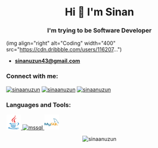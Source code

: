 <h1 align="center">Hi 👋 I'm Sinan</h1>
<h3 align="center">I'm trying to be Software Developer</h3>

(img align="right" alt="Coding" width="400" src="https://cdn.dribbble.com/users/116207...")

-  **sinanuzun43@gmail.com**

<h3 align="left">Connect with me:</h3>
<p align="left">
<a href="https://twitter.com/sinaanuzun" target="blank"><img align="center" src="https://raw.githubusercontent.com/rahuldkjain/github-profile-readme-generator/master/src/images/icons/Social/twitter.svg" alt="sinaanuzun" height="30" width="40" /></a>
<a href="https://linkedin.com/in/sinaanuzun" target="blank"><img align="center" src="https://raw.githubusercontent.com/rahuldkjain/github-profile-readme-generator/master/src/images/icons/Social/linked-in-alt.svg" alt="sinaanuzun" height="30" width="40" /></a>
<a href="https://instagram.com/sinaanuzun" target="blank"><img align="center" src="https://raw.githubusercontent.com/rahuldkjain/github-profile-readme-generator/master/src/images/icons/Social/instagram.svg" alt="sinaanuzun" height="30" width="40" /></a>
</p>

<h3 align="left">Languages and Tools:</h3>
<p align="left"> <a href="https://www.java.com" target="_blank" rel="noreferrer"> <img src="https://raw.githubusercontent.com/devicons/devicon/master/icons/java/java-original.svg" alt="java" width="40" height="40"/> </a> <a href="https://www.microsoft.com/en-us/sql-server" target="_blank" rel="noreferrer"> <img src="https://www.svgrepo.com/show/303229/microsoft-sql-server-logo.svg" alt="mssql" width="40" height="40"/> </a> <a href="https://www.mysql.com/" target="_blank" rel="noreferrer"> <img src="https://raw.githubusercontent.com/devicons/devicon/master/icons/mysql/mysql-original-wordmark.svg" alt="mysql" width="40" height="40"/> </a> </p>

<p align="center"> <img src="https://komarev.com/ghpvc/?username=sinaanuzun&label=Profile%20views&color=0e75b6&style=flat" alt="sinaanuzun" /> </p>
